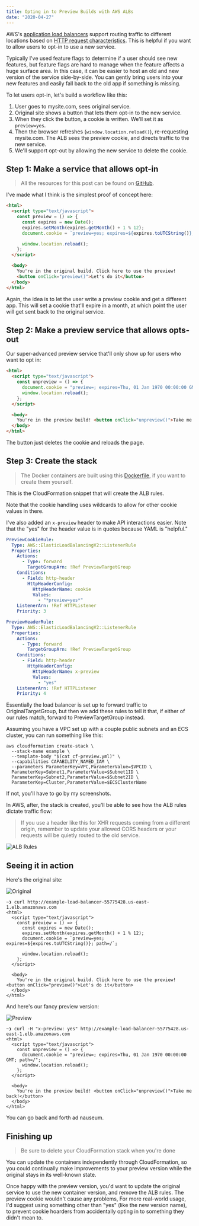 ```yaml
---
title: Opting in to Preview Builds with AWS ALBs
date: "2020-04-27"
---
```


AWS's [application load balancers](https://docs.aws.amazon.com/elasticloadbalancing/latest/application/introduction.html) 
support routing traffic to different locations based on 
[HTTP request characteristics](https://docs.aws.amazon.com/elasticloadbalancing/latest/application/listener-update-rules.html). 
This is helpful if you want to allow users to opt-in to use a new service.

Typically I've used feature flags to determine if a user should see new features, but
feature flags are hard to manage when the feature affects a huge surface area. In this case,
it can be easier to host an old and new version of the service side-by-side. You can gently bring 
users into your new features and easily fall back to the old app if something is missing.

To let users opt-in, let's build a workflow like this:

1. User goes to mysite.com, sees original service.
1. Original site shows a button that lets them opt-in to the new service.
1. When they click the button, a cookie is written. We'll set it as `preview=yes`.
1. Then the browser refreshes (`window.location.reload()`), re-requesting mysite.com. The ALB sees the preview cookie, and directs traffic to the new service.
1. We'll support opt-out by allowing the new service to delete the cookie.

## Step 1: Make a service that allows opt-in

> <i class="fa fa-github"></i> All the resources for this post can be found on [GitHub](https://github.com/terrbear/terrbear.github.io/tree/develop/content/blog/opt-in-previews-with-albs).

I've made what I think is the simplest proof of concept here:

```html
<html>
  <script type="text/javascript">
    const preview = () => {
      const expires = new Date();
      expires.setMonth(expires.getMonth() + 1 % 12);
      document.cookie = `preview=yes; expires=${expires.toUTCString()}; path=/`;

      window.location.reload();
    };
  </script>

  <body>
    You're in the original build. Click here to use the preview! 
    <button onClick="preview()">Let's do it</button>
  </body>
</html>
```

Again, the idea is to let the user write a preview cookie and get a different app. This will
set a cookie that'll expire in a month, at which point the user will get sent back to the original service.

## Step 2: Make a preview service that allows opts-out

Our super-advanced preview service that'll only show up for users who want to opt in:

```html
<html>
  <script type="text/javascript">
    const unpreview = () => {
      document.cookie = "preview=; expires=Thu, 01 Jan 1970 00:00:00 GMT; path=/";
      window.location.reload();
    };
  </script>

  <body>
    You're in the preview build! <button onClick="unpreview()">Take me back!</button>
  </body>
</html>
```

The button just deletes the cookie and reloads the page.

## Step 3: Create the stack

> <i class="fab fa-docker"></i> The Docker containers are built using this [Dockerfile](https://github.com/terrbear/terrbear.github.io/blob/develop/content/blog/opt-in-previews-with-albs/Dockerfile), if you want to create them yourself.

This is the CloudFormation snippet that will create the ALB rules.

Note that the cookie handling uses wildcards to allow for other cookie values in there.

I've also added an `x-preview` header to make API interactions easier. Note that the "yes"
for the header value is in quotes because YAML is "helpful."

```yml
PreviewCookieRule:
  Type: AWS::ElasticLoadBalancingV2::ListenerRule
  Properties: 
    Actions: 
      - Type: forward
        TargetGroupArn: !Ref PreviewTargetGroup
    Conditions: 
      - Field: http-header
        HttpHeaderConfig:
          HttpHeaderName: cookie
          Values:
            - "*preview=yes*"
    ListenerArn: !Ref HTTPListener
    Priority: 3

PreviewHeaderRule:
  Type: AWS::ElasticLoadBalancingV2::ListenerRule
  Properties: 
    Actions: 
      - Type: forward
        TargetGroupArn: !Ref PreviewTargetGroup
    Conditions: 
      - Field: http-header
        HttpHeaderConfig:
          HttpHeaderName: x-preview
          Values:
            - "yes"
    ListenerArn: !Ref HTTPListener
    Priority: 4
```

Essentially the load balancer is set up to forward traffic to OriginalTargetGroup, but then
we add these rules to tell it that, if either of our rules match, forward to PreviewTargetGroup instead.

Assuming you have a VPC set up with a couple public subnets and an ECS cluster, you can run something like
this:

```shell
aws cloudformation create-stack \
  --stack-name example \
  --template-body "$(cat cf-preview.yml)" \
  --capabilities CAPABILITY_NAMED_IAM \
  --parameters ParameterKey=VPC,ParameterValue=$VPCID \
  ParameterKey=Subnet1,ParameterValue=$Subnet1ID \
  ParameterKey=Subnet2,ParameterValue=$Subnet2ID \
  ParameterKey=Cluster,ParameterValue=$ECSClusterName
```

If not, you'll have to go by my screenshots.

In AWS, after, the stack is created, you'll be able to see how the ALB rules dictate traffic flow:

> <i class="fas fa-exclamation-triangle"></i> If you use a header like this for XHR requests coming from a different origin, remember to update your allowed CORS headers or your requests will be quietly routed to the old service.

![ALB Rules](./rules.png)

## Seeing it in action

Here's the original site:

![Original](./original.png)

```shell
~❯ curl http://example-load-balancer-55775428.us-east-1.elb.amazonaws.com
<html>
  <script type="text/javascript">
    const preview = () => {
      const expires = new Date();
      expires.setMonth(expires.getMonth() + 1 % 12);
      document.cookie = `preview=yes; expires=${expires.toUTCString()}; path=/`;

      window.location.reload();
    };
  </script>

  <body>
    You're in the original build. Click here to use the preview! <button onClick="preview()">Let's do it</button>
  </body>
</html>
```

And here's our fancy preview version:

![Preview](./preview.png)

```shell
~❯ curl -H "x-preview: yes" http://example-load-balancer-55775428.us-east-1.elb.amazonaws.com
<html>
  <script type="text/javascript">
    const unpreview = () => {
      document.cookie = "preview=; expires=Thu, 01 Jan 1970 00:00:00 GMT; path=/";
      window.location.reload();
    };
  </script>

  <body>
    You're in the preview build! <button onClick="unpreview()">Take me back!</button>
  </body>
</html>
```

You can go back and forth ad nauseum. 

## Finishing up

> <i class="fas fa-check-circle"></i> Be sure to delete your CloudFormation stack when you're done

You can update the containers independently through CloudFormation, so you could continually make 
improvements to your preview version while the original stays in its well-known state.

Once happy with the preview version, you'd want to update the original service to use the new
container version, and remove the ALB rules. The preview cookie wouldn't cause any problems, For
more real-world usage, I'd suggest using something other than "yes" (like the new version name),
to prevent cookie hoarders from accidentally opting in to something they didn't mean to.